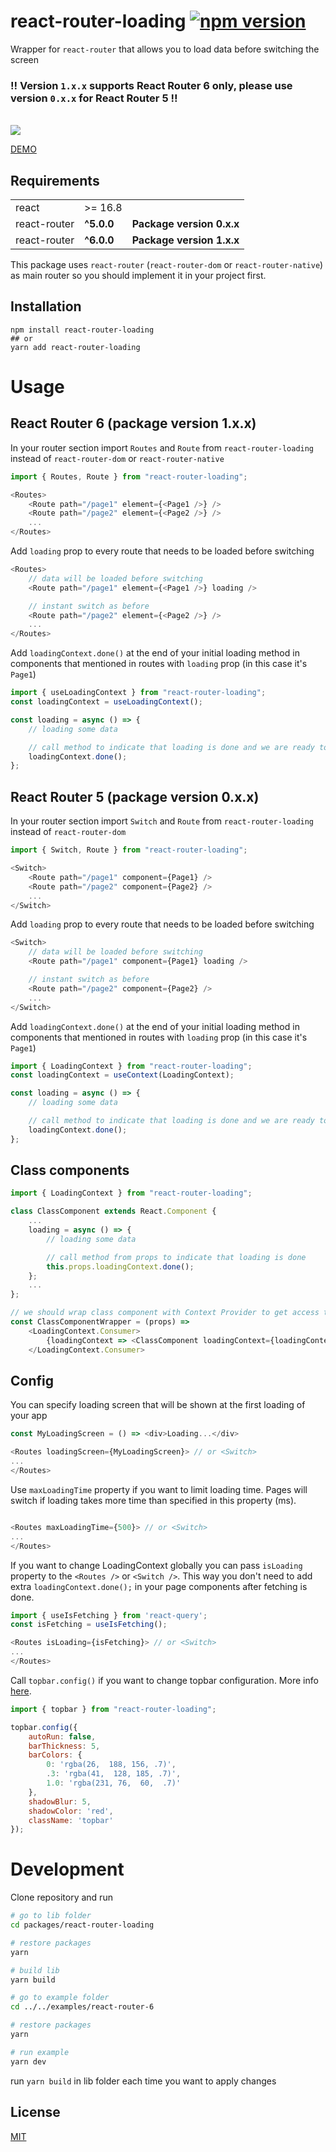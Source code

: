 # react-router-loading [![npm version](https://badge.fury.io/js/react-router-loading.svg)](https://badge.fury.io/js/react-router-loading)

Wrapper for `react-router` that allows you to load data before switching the screen  

### ‼️ Version `1.x.x` supports React Router 6 only, please use version `0.x.x` for React Router 5 ‼️

\
![](example.gif)

<a href="https://codesandbox.io/s/react-router-loading-demo-sguvm" target="_blank">DEMO</a>

## Requirements

|  |  |  |
| ------------ | ------- | --- |
| react        | >= 16.8 |     |
| react-router | **^5.0.0** |  **Package version 0.x.x**  |
| react-router | **^6.0.0** |  **Package version 1.x.x**  |

This package uses `react-router` (`react-router-dom` or `react-router-native`) as main router so you should implement it in your project first.

## Installation

```console
npm install react-router-loading
## or
yarn add react-router-loading
```
# Usage
## React Router 6 (package version 1.x.x)

In your router section import `Routes` and `Route` from `react-router-loading` instead of `react-router-dom` or `react-router-native`
```js
import { Routes, Route } from "react-router-loading";

<Routes>
    <Route path="/page1" element={<Page1 />} />
    <Route path="/page2" element={<Page2 />} />
    ...
</Routes>
```

Add `loading` prop to every route that needs to be loaded before switching
```js
<Routes>
    // data will be loaded before switching
    <Route path="/page1" element={<Page1 />} loading />

    // instant switch as before
    <Route path="/page2" element={<Page2 />} />
    ...
</Routes>
```

Add `loadingContext.done()` at the end of your initial loading method in components that mentioned in routes with `loading` prop (in this case it's `Page1`)
```js
import { useLoadingContext } from "react-router-loading";
const loadingContext = useLoadingContext();

const loading = async () => {
    // loading some data

    // call method to indicate that loading is done and we are ready to switch
    loadingContext.done();
};
```

## React Router 5 (package version 0.x.x)

In your router section import `Switch` and `Route` from `react-router-loading` instead of `react-router-dom`
```js
import { Switch, Route } from "react-router-loading";

<Switch>
    <Route path="/page1" component={Page1} />
    <Route path="/page2" component={Page2} />
    ...
</Switch>
```

Add `loading` prop to every route that needs to be loaded before switching
```js
<Switch>
    // data will be loaded before switching
    <Route path="/page1" component={Page1} loading />

    // instant switch as before
    <Route path="/page2" component={Page2} />
    ...
</Switch>
```

Add `loadingContext.done()` at the end of your initial loading method in components that mentioned in routes with `loading` prop (in this case it's `Page1`)
```js
import { LoadingContext } from "react-router-loading";
const loadingContext = useContext(LoadingContext);

const loading = async () => {
    // loading some data

    // call method to indicate that loading is done and we are ready to switch
    loadingContext.done();
};
```
## Class components
```js
import { LoadingContext } from "react-router-loading";

class ClassComponent extends React.Component {
    ...
    loading = async () => {
        // loading some data

        // call method from props to indicate that loading is done
        this.props.loadingContext.done();
    };
    ...
};

// we should wrap class component with Context Provider to get access to loading methods
const ClassComponentWrapper = (props) =>
    <LoadingContext.Consumer>
        {loadingContext => <ClassComponent loadingContext={loadingContext} {...props} />}
    </LoadingContext.Consumer>

```

## Config

You can specify loading screen that will be shown at the first loading of your app
```js
const MyLoadingScreen = () => <div>Loading...</div>

<Routes loadingScreen={MyLoadingScreen}> // or <Switch>
...
</Routes>
```

Use `maxLoadingTime` property if you want to limit loading time. Pages will switch if loading takes more time than specified in this property (ms).
```js

<Routes maxLoadingTime={500}> // or <Switch>
...
</Routes>
```

If you want to change LoadingContext globally you can pass `isLoading` property to the `<Routes />` or `<Switch />`. This way you don't need to add extra `loadingContext.done();` in your page components after fetching is done.
```js
import { useIsFetching } from 'react-query';
const isFetching = useIsFetching();

<Routes isLoading={isFetching}> // or <Switch>
...
</Routes>
```

Call `topbar.config()` if you want to change topbar configuration. More info <a href="http://buunguyen.github.io/topbar/" target="_blank">here</a>.
```js
import { topbar } from "react-router-loading";

topbar.config({
    autoRun: false,
    barThickness: 5,
    barColors: {
        0: 'rgba(26,  188, 156, .7)',
        .3: 'rgba(41,  128, 185, .7)',
        1.0: 'rgba(231, 76,  60,  .7)'
    },
    shadowBlur: 5,
    shadowColor: 'red',
    className: 'topbar'
});
```
# Development

Clone repository and run
```sh
# go to lib folder
cd packages/react-router-loading

# restore packages
yarn

# build lib
yarn build

# go to example folder
cd ../../examples/react-router-6

# restore packages
yarn

# run example
yarn dev
```

run `yarn build` in lib folder each time you want to apply changes

## License

[MIT](./LICENSE)
